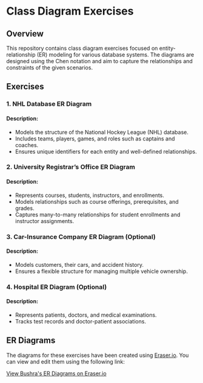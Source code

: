 # Class Diagram Exercises

## Overview
This repository contains class diagram exercises focused on entity-relationship (ER) modeling for various database systems. The diagrams are designed using the Chen notation and aim to capture the relationships and constraints of the given scenarios.

## Exercises

### 1. NHL Database ER Diagram
#### Description:
- Models the structure of the National Hockey League (NHL) database.
- Includes teams, players, games, and roles such as captains and coaches.
- Ensures unique identifiers for each entity and well-defined relationships.

### 2. University Registrar’s Office ER Diagram
#### Description:
- Represents courses, students, instructors, and enrollments.
- Models relationships such as course offerings, prerequisites, and grades.
- Captures many-to-many relationships for student enrollments and instructor assignments.

### 3. Car-Insurance Company ER Diagram (Optional)
#### Description:
- Models customers, their cars, and accident history.
- Ensures a flexible structure for managing multiple vehicle ownership.

### 4. Hospital ER Diagram (Optional)
#### Description:
- Represents patients, doctors, and medical examinations.
- Tracks test records and doctor-patient associations.

## ER Diagrams
The diagrams for these exercises have been created using [Eraser.io](https://app.eraser.io/). You can view and edit them using the following link:

[View Bushra's ER Diagrams on Eraser.io](https://app.eraser.io/workspace/mHp1buXjIAHJvg1pW6xT?origin=share)

